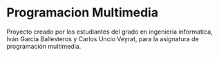 # Programacion Multimedia

Proyecto creado por los estudiantes del grado en ingenieria informatica, Iván García Ballesteros y Carlos Uncio Veyrat, para la asignatura de programación multimedia.
